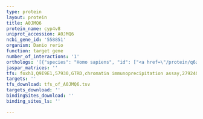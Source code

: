 ```yaml
---
type: protein
layout: protein
title: A0JMQ6
protein_name: cyp4v8
uniprot_accession: A0JMQ6
ncbi_gene_id: '558851'
organism: Danio rerio
function: target gene
number_of_interactions: '1'
orthologs: '[{"species": "Homo sapiens", "id": ["<a href=\"/protein/q6zwl3\">Q6ZWL3</a>"]}, {"species": "Mus musculus", "id": ["<a href=\"/protein/q9dbw0\">Q9DBW0</a>"]}, {"species": "Rattus norvegicus", "id": ["<a href=\"/protein/a2rrt9\">A2RRT9</a>"]}, {"species": "Drosophila melanogaster", "id": ["<a href=\"/protein/q9va27\">Q9VA27</a>"]}, {"species": "Caenorhabditis elegans", "id": ["<a href=\"/protein/q9n574\">Q9N574</a>", "<a href=\"/protein/g5egt6\">G5EGT6</a>"]}]'
jaspar_matrices: ''
tfs: foxh1,Q9I9E1,57930,GTRD,chromatin immunoprecipitation assay,27924024%5Buid%5D,No
targets: ''
tfs_download: tfs_of_A0JMQ6.tsv
targets_download: ''
bindingSites_download: ''
binding_sites_ls: ''

---
```

